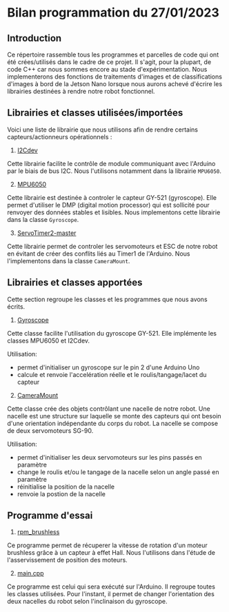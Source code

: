 # Bilan programmation du 27/01/2023

## Introduction

Ce répertoire rassemble tous les programmes et parcelles de code qui ont été crées/utilisés dans le cadre de ce projet.
Il s'agit, pour la plupart, de code C++ car nous sommes encore au stade d'expérimentation. 
Nous implementerons des fonctions de traitements d'images et de classifications d'images à bord de la Jetson Nano lorsque nous aurons achevé d'écrire les librairies destinées à rendre notre robot fonctionnel.

## Librairies et classes utilisées/importées

Voici une liste de librairie que nous utilisons afin de rendre certains capteurs/actionneurs opérationnels :

1. [I2Cdev](https://github.com/jrowberg/i2cdevlib) 

Cette librairie facilite le contrôle de module communiquant avec l'Arduino par le biais de bus I2C. Nous l'utilisons notamment dans la librairie ```MPU6050```.

2. [MPU6050](https://github.com/jrowberg/i2cdevlib/tree/master/Arduino/MPU6050)

Cette librairie est destinée à controler le capteur GY-521 (gyroscope). Elle permet d'utiliser le DMP (digital motion processor) qui est sollicité pour renvoyer des données stables et lisibles. 
Nous implementons cette librairie dans la classe ```Gyroscope```.

3. [ServoTimer2-master](https://github.com/nabontra/ServoTimer2)

Cette librairie permet de controler les servomoteurs et ESC de notre robot en évitant de créer des conflits liés au Timer1 de l'Arduino. Nous l'implementons dans la classe ```CameraMount```.

## Librairies et classes apportées

Cette section regroupe les classes et les programmes que nous avons écrits. 

1. [Gyroscope](https://github.com/RonanLc/Snoopytech/tree/main/code/lib/Gyroscope)

Cette classe facilite l'utilisation du gyroscope GY-521. Elle implémente les classes MPU6050 et I2Cdev. 

Utilisation: 
- permet d'initialiser un gyroscope sur le pin 2 d'une Arduino Uno
- calcule et renvoie l'accelération réelle et le roulis/tangage/lacet du capteur

2. [CameraMount](https://github.com/RonanLc/Snoopytech/tree/main/code/lib/CameraMount) 

Cette classe crée des objets contrôlant une nacelle de notre robot. Une nacelle est une structure sur laquelle se monte des capteurs qui ont besoin d'une orientation indépendante du corps du robot. La nacelle se compose de deux servomoteurs SG-90.

Utilisation:
- permet d'initialiser les deux servomoteurs sur les pins passés en paramètre
- change le roulis et/ou le tangage de la nacelle selon un angle passé en paramètre
- réinitialise la position de la nacelle 
- renvoie la postion de la nacelle

## Programme d'essai

1. [rpm_brushless](https://github.com/RonanLc/Snoopytech/tree/main/code/test/rpm_brushless.ino)

Ce programme permet de récuperer la vitesse de rotation d'un moteur brushless grâce à un capteur à effet Hall. Nous l'utilisons dans l'étude de l'asservissement de position des moteurs. 

2. [main.cpp](https://github.com/RonanLc/Snoopytech/blob/main/code/src/main.cpp) 

Ce programme est celui qui sera exécuté sur l'Arduino. Il regroupe toutes les classes utilisées. 
Pour l'instant, il permet de changer l'orientation des deux nacelles du robot selon l'inclinaison du gyroscope. 
